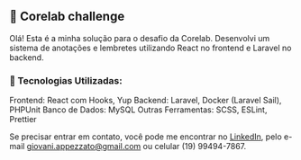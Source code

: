 ## 📝 Corelab challenge

Olá! Esta é a minha solução para o desafio da Corelab. Desenvolvi um sistema de anotações e lembretes utilizando React no frontend e Laravel no backend.

### 🚀 Tecnologias Utilizadas:
Frontend: React com Hooks, Yup
Backend: Laravel, Docker (Laravel Sail), PHPUnit
Banco de Dados: MySQL
Outras Ferramentas: SCSS, ESLint, Prettier

Se precisar entrar em contato, você pode me encontrar no [LinkedIn](https://www.linkedin.com/in/giovani-appezzato-414a6424b/), pelo e-mail giovani.appezzato@gmail.com ou celular (19) 99494-7867.
